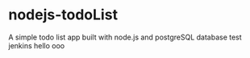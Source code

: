 # nodejs-todoList
A simple todo list app built with node.js and postgreSQL database
test jenkins
hello ooo
